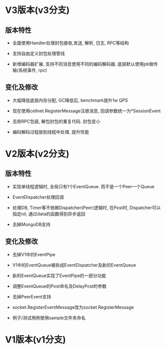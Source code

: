 # V3版本(v3分支)
## 版本特性

- 全面使用Handler处理封包接收,发送, 解析, 日志, RPC等结构

- 支持自由定义封包处理管线

- 新增编码器扩展, 支持不同消息使用不同的编码解码器. 底层默认使用pb做传输(系统事件, rpc)


## 变化及修改

- 大幅降低底层内存分配, GC降低后, benchmark提升1w QPS

- 现在使用cellnet.RegisterMessage注册消息, 回调参数统一为*SessionEvent

- 去除RPC包装, 解包封包的重复代码. 封包变小

- 编码解码过程放到线程中处理, 提升性能




# V2版本(v2分支)

## 版本特性

- 实现单线程逻辑时, 全局只有1个EventQueue. 而不是一个Peer一个Queue

- EventDispatcher处理回调

- 处理DB, Timer等不依赖Dispatcher(Peer)逻辑时, 在Post时, Dispatcher可以指定nil, 通过data的函数得到异步返回

- 去掉MongoDB支持


## 变化及修改

- 去掉V1中的EventPipe

- V1中的EventQueue被拆成EventDispatcher及新的EventQueue

- 新的EventQueue实现了EventPipe的一部分功能

- 调整EventQueue的Post命名及DelayPost的参数

- 去掉PeerEvent支持

- socket.RegisterEventMessage改为socket.RegisterMessage

- 例子/测试用例使用sample文件夹命名

# V1版本(v1分支)